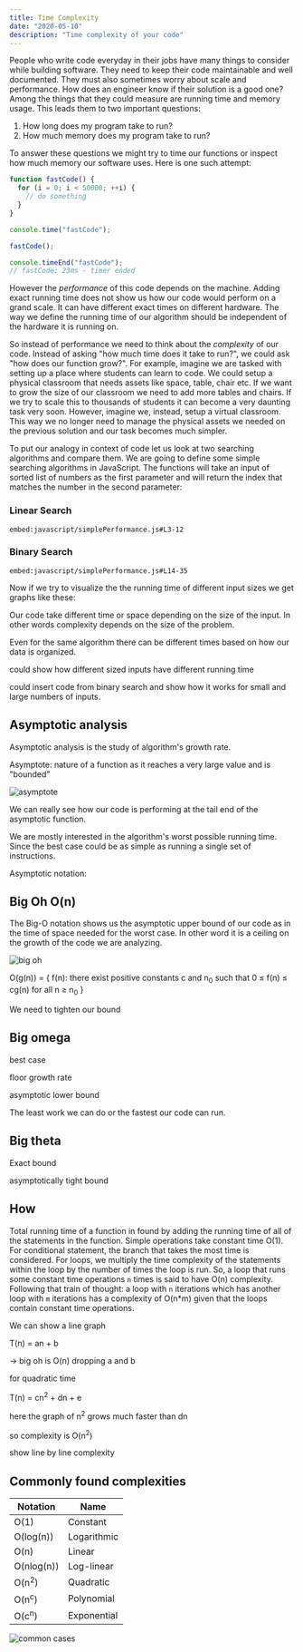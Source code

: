 ```yaml
---
title: Time Complexity
date: "2020-05-10"
description: "Time complexity of your code"
---
```


People who write code everyday in their jobs have many things to consider while building software. They need to keep their code maintainable and well documented. They must also sometimes worry about scale and performance. How does an engineer know if their solution is a good one? Among the things that they could measure are running time and memory usage. This leads them to two important questions:

1. How long does my program take to run?
2. How much memory does my program take to run?

To answer these questions we might try to time our functions or inspect how much memory our software uses. Here is one such attempt:

```js
function fastCode() {
  for (i = 0; i < 50000; ++i) {
    // do something
  }
}

console.time("fastCode");

fastCode();

console.timeEnd("fastCode");
// fastCode: 23ms - timer ended
```

However the _performance_ of this code depends on the machine. Adding exact running time does not show us how our code would perform on a grand scale. It can have different exact times on different hardware. The way we define the running time of our algorithm should be independent of the hardware it is running on.

So instead of performance we need to think about the _complexity_ of our code. Instead of asking "how much time does it take to run?", we could ask "how does our function grow?". For example, imagine we are tasked with setting up a place where students can learn to code. We could setup a physical classroom that needs assets like space, table, chair etc. If we want to grow the size of our classroom we need to add more tables and chairs. If we try to scale this to thousands of students it can become a very daunting task very soon. However, imagine we, instead, setup a virtual classroom. This way we no longer need to manage the physical assets we needed on the previous solution and our task becomes much simpler.

To put our analogy in context of code let us look at two searching algorithms and compare them. We are going to define some simple searching algorithms in JavaScript. The functions will take an input of sorted list of numbers as the first parameter and will return the index that matches the number in the second parameter:

### Linear Search

`embed:javascript/simplePerformance.js#L3-12`

### Binary Search

`embed:javascript/simplePerformance.js#L14-35`

Now if we try to visualize the the running time of different input sizes we get graphs like these:

Our code take different time or space depending on the size of the input. In other words complexity depends on the size of the problem.

Even for the same algorithm there can be different times based on how our data is organized.

could show how different sized inputs have different running time

could insert code from binary search and show how it works for small and large numbers of inputs.

## Asymptotic analysis

Asymptotic analysis is the study of algorithm's growth rate.

Asymptote: nature of a function as it reaches a very large value and is "bounded"

![asymptote](./asymptote.png)

We can really see how our code is performing at the tail end of the asymptotic function.

We are mostly interested in the algorithm's worst possible running time. Since the best case could be as simple as running a single set of instructions.

Asymptotic notation:

## Big Oh O(n)

The Big-O notation shows us the asymptotic upper bound of our code as in the time of space needed for the worst case. In other word it is a ceiling on the growth of the code we are analyzing.

![big oh](./big-oh.png)

O(g(n)) = { f(n): there exist positive constants c and n<sub>0</sub>
such that 0 ≤ f(n) ≤ cg(n) for all n ≥ n<sub>0</sub> }

We need to tighten our bound

## Big omega

best case

floor growth rate

asymptotic lower bound

The least work we can do or the fastest our code can run.

## Big theta

Exact bound

asymptotically tight bound

## How

Total running time of a function in found by adding the running time of all of the statements in the function. Simple operations take constant time O(1). For conditional statement, the branch that takes the most time is considered. For loops, we multiply the time complexity of the statements within the loop by the number of times the loop is run. So, a loop that runs some constant time operations `n` times is said to have O(n) complexity. Following that train of thought: a loop with `n` iterations which has another loop with `m` iterations has a complexity of O(n\*m) given that the loops contain constant time operations.

We can show a line graph

T(n) = an + b

-> big oh is O(n) dropping a and b

for quadratic time

T(n) = cn<sup>2</sup> + dn + e

here the graph of n<sup>2</sup> grows much faster than dn

so complexity is O(n<sup>2</sup>)

show line by line complexity

## Commonly found complexities

| Notation         | Name        |
| ---------------- | ----------- |
| O(1)             | Constant    |
| O(log(n))        | Logarithmic |
| O(n)             | Linear      |
| O(nlog(n))       | Log-linear  |
| O(n<sup>2</sup>) | Quadratic   |
| O(n<sup>c</sup>) | Polynomial  |
| O(c<sup>n</sup>) | Exponential |

![common cases](common-big-o.png)
